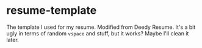 # resume-template

The template I used for my resume. Modified from Deedy Resume. It's a bit ugly in terms of random `vspace` and stuff, but it works? Maybe I'll clean it later.

